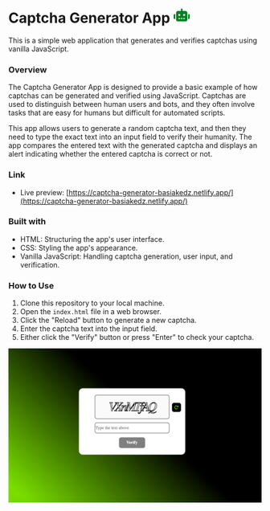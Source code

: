 # Captcha Generator App ![Green Robot](/images/favicon-32x32.png)

This is a simple web application that generates and verifies captchas using vanilla JavaScript.

### Overview

The Captcha Generator App is designed to provide a basic example of how captchas can be generated and verified using JavaScript. Captchas are used to distinguish between human users and bots, and they often involve tasks that are easy for humans but difficult for automated scripts.

This app allows users to generate a random captcha text, and then they need to type the exact text into an input field to verify their humanity. The app compares the entered text with the generated captcha and displays an alert indicating whether the entered captcha is correct or not.

### Link

- Live preview: [https://captcha-generator-basiakedz.netlify.app/](https://captcha-generator-basiakedz.netlify.app/)

### Built with

- HTML: Structuring the app's user interface.
- CSS: Styling the app's appearance.
- Vanilla JavaScript: Handling captcha generation, user input, and verification.

### How to Use

1. Clone this repository to your local machine.
2. Open the `index.html` file in a web browser.
3. Click the "Reload" button to generate a new captcha.
4. Enter the captcha text into the input field.
5. Either click the "Verify" button or press "Enter" to check your captcha.

![App Screenshot](./images/app-screenshot.png)
